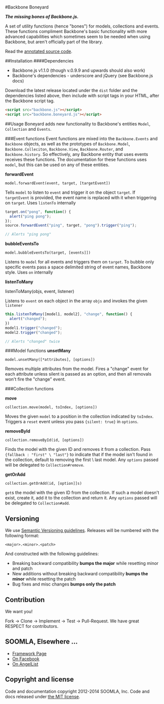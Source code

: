 #Backbone Boneyard

***The missing bones of Backbone.js.***

A set of utility functions (hence "bones") for models, collections and events.  These functions compliment Backbone's basic functionality with more advanced capabilities which sometimes seem to be needed when using Backbone, but aren't officially part of the library.

Read the [annotated source code](http://soomla.github.io/backbone.boneyard/docs/backbone.boneyard.html).

##Installation
####Dependencies
* Backbone.js v1.1.0 (though v.0.9.9 and upwards should also work)
* Backbone's dependencies - underscore and jQuery (see Backbone.js docs)


Download the latest release located under the `dist` folder and the dependencies listed above, then include with script tags in your HTML, after the Backbone script tag.

```html
<script src="backbone.js"></script>
<script src="backbone.boneyard.js"></script>
```


##Usage
Boneyard adds new functionality to Backbone's entities `Model`, `Collection` and `Events`.


###Event functions
Event functions are mixed into the `Backbone.Events` and `Backbone` objects, as well as the prototypes of `Backbone.Model`, `Backbone.Colleciton`, `Backbone.View`, `Backbone.Router`, and `Backbone.history`.  So effectively, any Backbone entity that uses events receives these functions.  The documentation for these functions uses `model`, but this can be used on any of these entities.

**forwardEvent**

`model.forwardEvent(event, target, [targetEvent])`

Tells `model` to listen to `event` and trigger it on the object `target`.  If `targetEvent` is provided, the event name is replaced with it when triggering on `target`.  Uses `listenTo` internally

```js
target.on("pong", function() {
  alert("ping pong");
});
source.forwardEvent("ping", target, "pong").trigger("ping");

// Alerts "ping pong"
```

**bubbleEventsTo**

`model.bubbleEventsTo(target, [events]])`

Listens to `model` for all events and triggers them on `target`.  To bubble only specific events pass a space delimited string of event names, Backbone style. Uses `on` internally

**listenToMany**

listenToMany(objs, event, listener)

Listens to `event` on each object in the array `objs` and invokes the given `listener`

```js
this.listenToMany([model1, model2], "change", function() {
  alert("changed");
})
model1.trigger("changed");
model2.trigger("changed");

// Alerts "changed" twice
```

###Model functions
**unsetMany**

`model.unsetMany([*attributes], [options])`

Removes multiple attributes from the model. Fires a "change" event for each attribute unless silent is passed as an option, and then all removals won't fire the "change" event.

###Collection functions

**move**

`collection.move(model, toIndex, [options])`

Moves the given `model` to a position in the collection indicated by `toIndex`.  Triggers a `reset` event unless you pass `{silent: true}` in `options`.

**removeById**

`collection.removeById(id, [options])`

Finds the model with the given ID and removes it from a collection.  Pass `{fallback : "first" \ "last"}` to indicate that if the model isn't found in the collection, default to removing the first \ last model.  Any `options` passed will be delegated to `Collection#remove`.

**getOrAdd**

`collection.getOrAdd(id, [option]]s)`

`get`s the model with the given ID from the collection.  If such a model doesn't exist, create it, add it to the collection and return it.  Any `options` passed will be delegated to `Collection#add`.


## Versioning

We use [Semantic Versioning guidelines](http://semver.org/). Releases will be numbered with the following format:

`<major>.<minor>.<patch>`

And constructed with the following guidelines:

- Breaking backward compatibility **bumps the major** while resetting minor and patch
- New additions without breaking backward compatibility **bumps the minor** while resetting the patch
- Bug fixes and misc changes **bumps only the patch**


## Contribution


We want you!

Fork -> Clone -> Implement -> Test -> Pull-Request. We have great RESPECT for contributors.

## SOOMLA, Elsewhere ...


+ [Framework Page](http://project.soom.la/)
+ [On Facebook](https://www.facebook.com/pages/The-SOOMLA-Project/389643294427376)
+ [On AngelList](https://angel.co/the-soomla-project)


## Copyright and license

Code and documentation copyright 2012-2014 SOOMLA, Inc. Code and docs released under [the MIT license](LICENSE).
